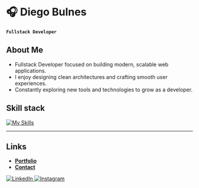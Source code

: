 # 🎧 Diego Bulnes
**`Fullstack Developer`** 

## About Me
- Fullstack Developer focused on building modern, scalable web applications.  
- I enjoy designing clean architectures and crafting smooth user experiences.  
- Constantly exploring new tools and technologies to grow as a developer.

## Skill stack
<!-- Skill icons provided by skill-icons. Full icon list and names:
     https://github.com/tandpfun/skill-icons?tab=readme-ov-file#icons-list -->
[![My Skills](https://skillicons.dev/icons?i=nextjs,angular,express,nestjs,docker,supabase,mongodb,postgres,git,typescript,nodejs&theme=light)](https://skillicons.dev)

---

## Links
<!-- Section layout inspired by Awesome GitHub Profile README "Descriptive" patterns:
     https://github.com/abhisheknaiidu/awesome-github-profile-readme?tab=readme-ov-file#descriptive- -->
- [**Portfolio**](https://diegobulnes.vercel.app)
- [**Contact**](mailto:diegobulnesr@gmail.com)

<a href="https://www.linkedin.com/in/diegobulnesr/" target="blank">
  <img src="https://skillicons.dev/icons?i=linkedin" alt="LinkedIn" />
</a>
<a href="https://www.instagram.com/fzdiegooo/" target="blank">
  <img src="https://skillicons.dev/icons?i=instagram" alt="Instagram" />
</a>
